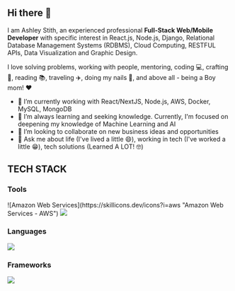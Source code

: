 ## Hi there 👋

I am Ashley Stith, an experienced professional **Full-Stack Web/Mobile Developer** with specific interest in React.js, Node.js, Django, Relational Database Management Systems (RDBMS), Cloud Computing, RESTFUL APIs, Data Visualization and Graphic Design.  

I love solving problems, working with people, mentoring, coding 💻, crafting 🔨, reading 📚, traveling ✈️, doing my nails 💅, and above all - being a Boy mom! ❤️

- 🔭 I’m currently working with React/NextJS, Node.js, AWS, Docker, MySQL, MongoDB
- 🌱 I’m always learning and seeking knowledge. Currently, I'm focused on deepening my knowledge of Machine Learning and AI
- 👯 I’m looking to collaborate on new business ideas and opportunities
- 💬 Ask me about life (I've lived a little 😄), working in tech (I've worked a little 😁), tech solutions (Learned A LOT! 🤓)

## TECH STACK
### Tools
<p>
  ![Amazon Web Services](https://skillicons.dev/icons?i=aws "Amazon Web Services - AWS")
  <img src="https://skillicons.dev/icons?i=aws,azure,bootstrap,docker,express,figma,git,github,heroku,kubernetes,linux,mongodb,nginx,nodejs,postgres,py,rabbitmq,redux,selenium,tailwind,ubuntu,vue" />
</p>

### Languages
<p>
    <img src="https://skillicons.dev/icons?i=cs,css,html,js,jquery,mysql,regex,sequelize,ts" />
</p>

### Frameworks
<p>
    <img src="https://skillicons.dev/icons?i=angular,django,dotnet,nextjs,react,vue,wordpress" />
</p>
